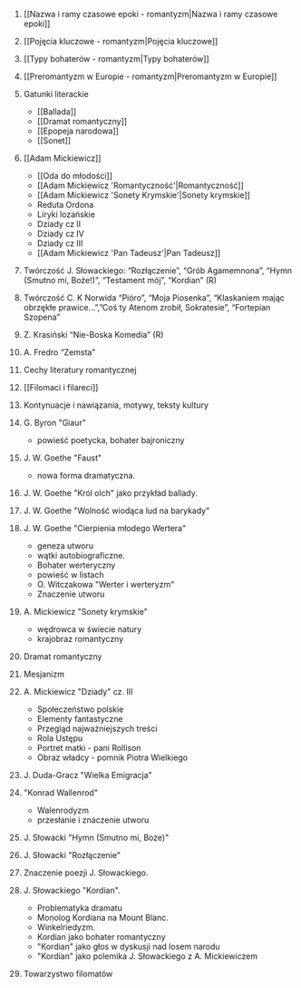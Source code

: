 1. [[Nazwa i ramy czasowe epoki - romantyzm|Nazwa i ramy czasowe epoki]]
2. [[Pojęcia kluczowe - romantyzm|Pojęcia kluczowe]]
3. [[Typy bohaterów - romantyzm|Typy bohaterów]]
4. [[Preromantyzm w Europie - romantyzm|Preromantyzm w Europie]]
5. Gatunki literackie
	- [[Ballada]]
	- [[Dramat romantyczny]]
	- [[Epopeja narodowa]]
	- [[Sonet]]
6. [[Adam Mickiewicz]]
	- [[Oda do młodości]]
	- [[Adam Mickiewicz 'Romantyczność'|Romantyczność]]
	- [[Adam Mickiewicz 'Sonety Krymskie'|Sonety krymskie]]
	- Reduta Ordona
	- Liryki lozańskie
	- Dziady cz II
	- Dziady cz IV
	- Dziady cz III
	- [[Adam Mickiewicz 'Pan Tadeusz'|Pan Tadeusz]]
2. Twórczość J. Słowackiego: “Rozłączenie”, “Grób Agamemnona”, “Hymn (Smutno mi, Boże!)”, “Testament mój”, “Kordian” (R)
3. Twórczość C. K Norwida “Pióro”, “Moja Piosenka”, “Klaskaniem mając obrzękłe prawice…”,”Coś ty Atenom zrobił, Sokratesie”, “Fortepian Szopena”
4. Z. Krasiński “Nie-Boska Komedia” (R)
5. A. Fredro “Zemsta”
6. Cechy literatury romantycznej
7. [[Filomaci i filareci]]
8. Kontynuacje i nawiązania, motywy, teksty kultury

8.  G. Byron "Giaur" 
	- powieść poetycka, bohater bajroniczny
9. J. W. Goethe "Faust" 
	- nowa forma dramatyczna.
10. J. W. Goethe "Król olch" jako przykład ballady.
11. J. W. Goethe "Wolność wiodąca lud na barykady"
12. J. W. Goethe "Cierpienia młodego Wertera"
	- geneza utworu
	- wątki autobiograficzne.
	- Bohater werteryczny
	- powieść w listach
	- O. Witczakowa "Werter i werteryzm" 
	- Znaczenie utworu
13. A. Mickiewicz "Sonety krymskie"
	- wędrowca w świecie natury
	- krajobraz romantyczny
14. Dramat romantyczny
15. Mesjanizm
16. A. Mickiewicz "Dziady" cz. III
	- Społeczeństwo polskie
	- Elementy fantastyczne
	- Przegląd najważniejszych treści
	- Rola Ustępu 
	- Portret matki - pani Rollison
	- Obraz władcy - pomnik Piotra Wielkiego
17. J. Duda-Gracz "Wielka Emigracja"
18. "Konrad Wallenrod"
	- Walenrodyzm
	- przesłanie i znaczenie utworu
19.  J. Słowacki "Hymn (Smutno mi, Boże)"
20.  J. Słowacki "Rozłączenie"
21. Znaczenie poezji J. Słowackiego.
22. J. Słowackiego "Kordian".
	- Problematyka dramatu
	- Monolog Kordiana na Mount Blanc.
	- Winkelriedyzm.
	- Kordian jako bohater romantyczny
	- "Kordian" jako głos w dyskusji nad losem narodu
	- "Kordian" jako polemika J. Słowackiego z A. Mickiewiczem
23. Towarzystwo filomatów